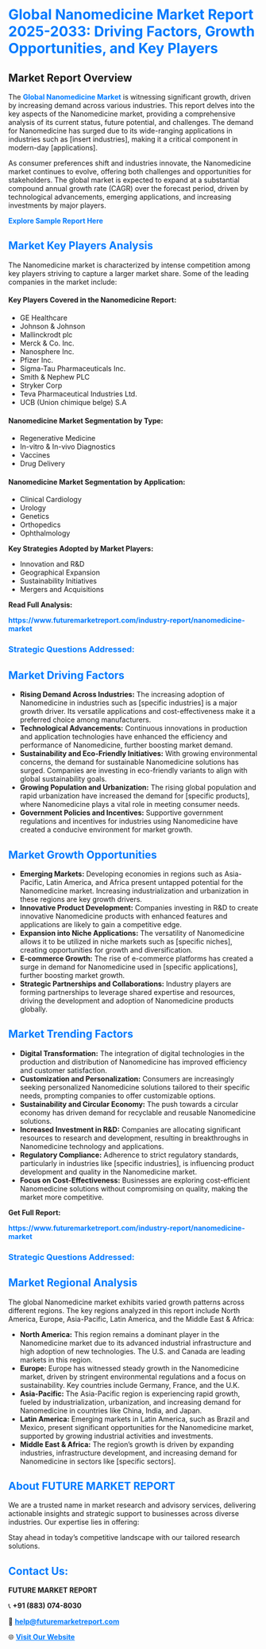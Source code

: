<h1 style="color: #007BFF;">Global Nanomedicine Market Report 2025-2033: Driving Factors, Growth Opportunities, and Key Players</h1>

<section id="overview">
<h2>Market Report Overview</h2>
<p>The <a href="https://www.futuremarketreport.com/industry-report/nanomedicine-market" style="color: #007BFF; text-decoration: none;"><strong>Global Nanomedicine Market</strong></a> is witnessing significant growth, driven by increasing demand across various industries. This report delves into the key aspects of the Nanomedicine market, providing a comprehensive analysis of its current status, future potential, and challenges. The demand for Nanomedicine has surged due to its wide-ranging applications in industries such as [insert industries], making it a critical component in modern-day [applications].</p>
<p>As consumer preferences shift and industries innovate, the Nanomedicine market continues to evolve, offering both challenges and opportunities for stakeholders. The global market is expected to expand at a substantial compound annual growth rate (CAGR) over the forecast period, driven by technological advancements, emerging applications, and increasing investments by major players.</p>
</section>

<section id="overview">
<p><a href="https://www.futuremarketreport.com/request-sample/reportId=61440" style="color: #007BFF; text-decoration: none;"><strong>Explore Sample Report Here</strong></a></p>
</section>

<section id="key-players">
<h2 style="color: #007BFF;">Market Key Players Analysis</h2>
<p>The Nanomedicine market is characterized by intense competition among key players striving to capture a larger market share. Some of the leading companies in the market include:</p>
<h4>Key Players Covered in the Nanomedicine Report:</h4>
<ul><li>GE Healthcare</li><li>Johnson &amp; Johnson</li><li>Mallinckrodt plc</li><li>Merck &amp; Co. Inc.</li><li>Nanosphere Inc.</li><li>Pfizer Inc.</li><li>Sigma-Tau Pharmaceuticals Inc.</li><li>Smith &amp; Nephew PLC</li><li>Stryker Corp</li><li>Teva Pharmaceutical Industries Ltd.</li><li>UCB (Union chimique belge) S.A</li></ul>
<h4>Nanomedicine Market Segmentation by Type:</h4>
<ul><li>Regenerative Medicine</li><li>In-vitro &amp; In-vivo Diagnostics</li><li>Vaccines</li><li>Drug Delivery</li></ul>

<h4>Nanomedicine Market Segmentation by Application:</h4>
<ul><li>Clinical Cardiology</li><li>Urology</li><li>Genetics</li><li>Orthopedics</li><li>Ophthalmology</li></ul>
<p><strong>Key Strategies Adopted by Market Players:</strong></p>
<ul>
<li>Innovation and R&D</li>
<li>Geographical Expansion</li>
<li>Sustainability Initiatives</li>
<li>Mergers and Acquisitions</li>
</ul>
</section>

<section>
<p><strong>Read Full Analysis: </strong></p><a href="https://www.futuremarketreport.com/industry-report/nanomedicine-market" style="color: #007BFF; text-decoration: none;"><strong>https://www.futuremarketreport.com/industry-report/nanomedicine-market</strong></a>
<h3 style="color: #007BFF;">Strategic Questions Addressed:</h3>
</section>

<section id="driving-factors">
<h2 style="color: #007BFF;">Market Driving Factors</h2>
<ul>
<li><strong>Rising Demand Across Industries:</strong> The increasing adoption of Nanomedicine in industries such as [specific industries] is a major growth driver. Its versatile applications and cost-effectiveness make it a preferred choice among manufacturers.</li>
<li><strong>Technological Advancements:</strong> Continuous innovations in production and application technologies have enhanced the efficiency and performance of Nanomedicine, further boosting market demand.</li>
<li><strong>Sustainability and Eco-Friendly Initiatives:</strong> With growing environmental concerns, the demand for sustainable Nanomedicine solutions has surged. Companies are investing in eco-friendly variants to align with global sustainability goals.</li>
<li><strong>Growing Population and Urbanization:</strong> The rising global population and rapid urbanization have increased the demand for [specific products], where Nanomedicine plays a vital role in meeting consumer needs.</li>
<li><strong>Government Policies and Incentives:</strong> Supportive government regulations and incentives for industries using Nanomedicine have created a conducive environment for market growth.</li>
</ul>
</section>

<section id="growth-opportunities">
<h2 style="color: #007BFF;">Market Growth Opportunities</h2>
<ul>
<li><strong>Emerging Markets:</strong> Developing economies in regions such as Asia-Pacific, Latin America, and Africa present untapped potential for the Nanomedicine market. Increasing industrialization and urbanization in these regions are key growth drivers.</li>
<li><strong>Innovative Product Development:</strong> Companies investing in R&D to create innovative Nanomedicine products with enhanced features and applications are likely to gain a competitive edge.</li>
<li><strong>Expansion into Niche Applications:</strong> The versatility of Nanomedicine allows it to be utilized in niche markets such as [specific niches], creating opportunities for growth and diversification.</li>
<li><strong>E-commerce Growth:</strong> The rise of e-commerce platforms has created a surge in demand for Nanomedicine used in [specific applications], further boosting market growth.</li>
<li><strong>Strategic Partnerships and Collaborations:</strong> Industry players are forming partnerships to leverage shared expertise and resources, driving the development and adoption of Nanomedicine products globally.</li>
</ul>
</section>

<section id="trending-factors">
<h2 style="color: #007BFF;">Market Trending Factors</h2>
<ul>
<li><strong>Digital Transformation:</strong> The integration of digital technologies in the production and distribution of Nanomedicine has improved efficiency and customer satisfaction.</li>
<li><strong>Customization and Personalization:</strong> Consumers are increasingly seeking personalized Nanomedicine solutions tailored to their specific needs, prompting companies to offer customizable options.</li>
<li><strong>Sustainability and Circular Economy:</strong> The push towards a circular economy has driven demand for recyclable and reusable Nanomedicine solutions.</li>
<li><strong>Increased Investment in R&D:</strong> Companies are allocating significant resources to research and development, resulting in breakthroughs in Nanomedicine technology and applications.</li>
<li><strong>Regulatory Compliance:</strong> Adherence to strict regulatory standards, particularly in industries like [specific industries], is influencing product development and quality in the Nanomedicine market.</li>
<li><strong>Focus on Cost-Effectiveness:</strong> Businesses are exploring cost-efficient Nanomedicine solutions without compromising on quality, making the market more competitive.</li>
</ul>
</section>

<section>
<p><strong>Get Full Report: </strong></p><a href="https://www.futuremarketreport.com/industry-report/nanomedicine-market" style="color: #007BFF; text-decoration: none;"><strong>https://www.futuremarketreport.com/industry-report/nanomedicine-market</strong></a>
<h3 style="color: #007BFF;">Strategic Questions Addressed:</h3>
</section>


<section id="regional-analysis">
<h2 style="color: #007BFF;">Market Regional Analysis</h2>
<p>The global Nanomedicine market exhibits varied growth patterns across different regions. The key regions analyzed in this report include North America, Europe, Asia-Pacific, Latin America, and the Middle East & Africa:</p>
<ul>
<li><strong>North America:</strong> This region remains a dominant player in the Nanomedicine market due to its advanced industrial infrastructure and high adoption of new technologies. The U.S. and Canada are leading markets in this region.</li>
<li><strong>Europe:</strong> Europe has witnessed steady growth in the Nanomedicine market, driven by stringent environmental regulations and a focus on sustainability. Key countries include Germany, France, and the U.K.</li>
<li><strong>Asia-Pacific:</strong> The Asia-Pacific region is experiencing rapid growth, fueled by industrialization, urbanization, and increasing demand for Nanomedicine in countries like China, India, and Japan.</li>
<li><strong>Latin America:</strong> Emerging markets in Latin America, such as Brazil and Mexico, present significant opportunities for the Nanomedicine market, supported by growing industrial activities and investments.</li>
<li><strong>Middle East & Africa:</strong> The region’s growth is driven by expanding industries, infrastructure development, and increasing demand for Nanomedicine in sectors like [specific sectors].</li>
</ul>
</section>

<footer>
<h2 style="color: #007BFF;">About FUTURE MARKET REPORT</h2>
<p>We are a trusted name in market research and advisory services, delivering actionable insights and strategic support to businesses across diverse industries. Our expertise lies in offering:</p>

<p>Stay ahead in today’s competitive landscape with our tailored research solutions.</p>

<h2 style="color: #007BFF;">Contact Us:</h2>
<p><strong>FUTURE MARKET REPORT</strong></p>
<p>📞 <strong>+91 (883) 074-8030</strong></p>
<p>📧 <strong><a href="mailto:help@futuremarketreport.com" style="color: #007BFF;">help@futuremarketreport.com</a></strong></p>
<p>🌐 <strong><a href="https://www.futuremarketreport.com/" style="color: #007BFF;">Visit Our Website</a></strong></p>
</footer>